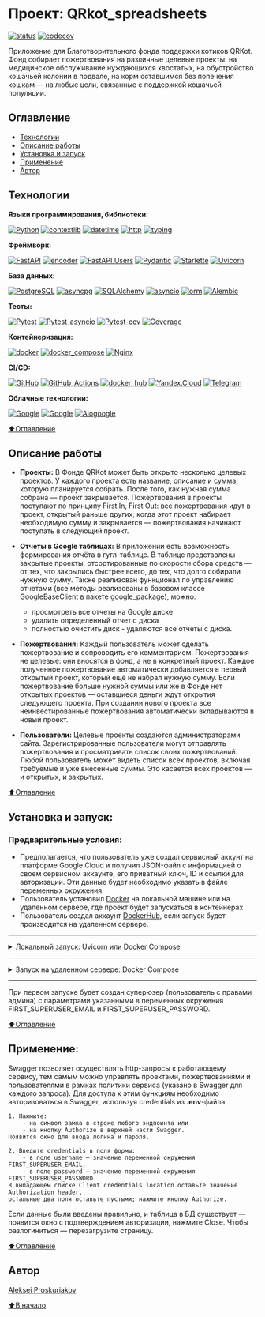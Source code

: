 # Проект: QRkot_spreadsheets
[![status](https://github.com/alexpro2022/QRkot_spreadsheets/actions/workflows/main.yml/badge.svg)](https://github.com/alexpro2022/QRkot_spreadsheets/actions)
[![codecov](https://codecov.io/gh/alexpro2022/QRkot_spreadsheets/branch/main/graph/badge.svg?token=Y2OZTRV4CP)](https://codecov.io/gh/alexpro2022/QRkot_spreadsheets)

Приложение для Благотворительного фонда поддержки котиков QRKot. 
Фонд собирает пожертвования на различные целевые проекты: на медицинское обслуживание нуждающихся хвостатых, на обустройство кошачьей колонии в подвале, на корм оставшимся без попечения кошкам — на любые цели, связанные с поддержкой кошачьей популяции.


## Оглавление
- [Технологии](#технологии)
- [Описание работы](#описание-работы)
- [Установка и запуск](#установка-и-запуск)
- [Применение](#применение)
- [Автор](#автор)


## Технологии


**Языки программирования, библиотеки:**

[![Python](https://img.shields.io/badge/python-3.7%20%7C%203.8%20%7C%203.9%20%7C%203.10%20%7C%203.11-blue?logo=python)](https://www.python.org/)
[![contextlib](https://img.shields.io/badge/-contextlib-464646?logo=Python)](https://docs.python.org/3/library/contextlib.html)
[![datetime](https://img.shields.io/badge/-datetime-464646?logo=Python)](https://docs.python.org/3/library/datetime.html)
[![http](https://img.shields.io/badge/-http-464646?logo=Python)](https://docs.python.org/3/library/http.html)
[![typing](https://img.shields.io/badge/-typing-464646?logo=Python)](https://docs.python.org/3/library/typing.html)


**Фреймворк:**

[![FastAPI](https://img.shields.io/badge/-FastAPI-464646?logo=fastapi)](https://fastapi.tiangolo.com/)
[![encoder](https://img.shields.io/badge/-FastAPI_encoder-464646?logo=fastapi)](https://fastapi.tiangolo.com/tutorial/encoder/)
[![FastAPI Users](https://img.shields.io/badge/-FastAPI_Users-464646?logo=fastapi)](https://fastapi-users.github.io/fastapi-users/10.4/)
[![Pydantic](https://img.shields.io/badge/-Pydantic-464646?logo=Pydantic)](https://docs.pydantic.dev/)
[![Starlette](https://img.shields.io/badge/-Starlette-464646?logo=Starlette)](https://pypi.org/project/starlette/)
[![Uvicorn](https://img.shields.io/badge/-Uvicorn-464646?logo=Uvicorn)](https://www.uvicorn.org/) 


**База данных:**

[![PostgreSQL](https://img.shields.io/badge/-PostgreSQL-464646?logo=PostgreSQL)](https://www.postgresql.org/)
[![asyncpg](https://img.shields.io/badge/-asyncpg-464646?logo=PostgreSQL)](https://pypi.org/project/asyncpg/)
[![SQLAlchemy](https://img.shields.io/badge/-SQLAlchemy-464646?logo=sqlalchemy)](https://www.sqlalchemy.org/)
[![asyncio](https://img.shields.io/badge/-asyncio-464646?logo=sqlalchemy)](https://docs.sqlalchemy.org/en/14/orm/extensions/asyncio.html)
[![orm](https://img.shields.io/badge/-orm-464646?logo=sqlalchemy)](https://docs.sqlalchemy.org/en/14/orm/quickstart.html)
[![Alembic](https://img.shields.io/badge/-Alembic-464646?logo=alembic)](https://alembic.sqlalchemy.org/en/latest/)


**Тесты:**

[![Pytest](https://img.shields.io/badge/-Pytest-464646?logo=Pytest)](https://docs.pytest.org/en/latest/)
[![Pytest-asyncio](https://img.shields.io/badge/-Pytest--asyncio-464646?logo=Pytest)](https://pypi.org/project/pytest-asyncio/)
[![Pytest-cov](https://img.shields.io/badge/-Pytest--cov-464646?logo=Pytest)](https://pytest-cov.readthedocs.io/en/latest/)
[![Coverage](https://img.shields.io/badge/-Coverage-464646?logo=Python)](https://coverage.readthedocs.io/en/latest/)


**Контейнеризация:**

[![docker](https://img.shields.io/badge/-Docker-464646?logo=docker)](https://www.docker.com/)
[![docker_compose](https://img.shields.io/badge/-Docker%20Compose-464646?logo=docker)](https://docs.docker.com/compose/)
[![Nginx](https://img.shields.io/badge/-NGINX-464646?logo=NGINX)](https://nginx.org/ru/)


**CI/CD:**

[![GitHub](https://img.shields.io/badge/-GitHub-464646?logo=GitHub)](https://docs.github.com/en)
[![GitHub_Actions](https://img.shields.io/badge/-GitHub_Actions-464646?logo=GitHub)](https://docs.github.com/en/actions)
[![docker_hub](https://img.shields.io/badge/-Docker_Hub-464646?logo=docker)](https://hub.docker.com/)
[![Yandex.Cloud](https://img.shields.io/badge/-Yandex.Cloud-464646?logo=Yandex)](https://cloud.yandex.ru/)
[![Telegram](https://img.shields.io/badge/-Telegram-464646?logo=Telegram)](https://core.telegram.org/api)


**Облачные технологии:**

[![Google](https://img.shields.io/badge/-Google_Cloud_Drive-464646?logo=google)](https://developers.google.com/drive)
[![Google](https://img.shields.io/badge/-Google_Cloud_Sheets-464646?logo=google)](https://developers.google.com/sheets)
[![Aiogoogle](https://img.shields.io/badge/-Aiogoogle-464646?logo=google)](https://aiogoogle.readthedocs.io/en/latest/)


[⬆️Оглавление](#оглавление)



## Описание работы
 - **Проекты:** 
В Фонде QRKot может быть открыто несколько целевых проектов. У каждого проекта есть название, описание и сумма, которую планируется собрать. После того, как нужная сумма собрана — проект закрывается.
Пожертвования в проекты поступают по принципу First In, First Out: все пожертвования идут в проект, открытый раньше других; когда этот проект набирает необходимую сумму и закрывается — пожертвования начинают поступать в следующий проект.

 - **Отчеты в Google таблицах:**
В приложении есть возможность формирования отчёта в гугл-таблице. В таблице представлены закрытые проекты, отсортированные по скорости сбора средств — от тех, что закрылись быстрее всего, до тех, что долго собирали нужную сумму. Также реализован функционал по управлению отчетами (все методы реализованы в базовом классе GoogleBaseClient в пакете google_package), можно:
    * просмотреть все отчеты на Google диске
    * удалить определенный отчет с диска
    * полностью очистить диск - удаляются все отчеты с диска.

 - **Пожертвования:** 
Каждый пользователь может сделать пожертвование и сопроводить его комментарием. Пожертвования не целевые: они вносятся в фонд, а не в конкретный проект. Каждое полученное пожертвование автоматически добавляется в первый открытый проект, который ещё не набрал нужную сумму. Если пожертвование больше нужной суммы или же в Фонде нет открытых проектов — оставшиеся деньги ждут открытия следующего проекта. При создании нового проекта все неинвестированные пожертвования автоматически вкладываются в новый проект.

 - **Пользователи:** 
Целевые проекты создаются администраторами сайта.
Зарегистрированные пользователи могут отправлять пожертвования и просматривать список своих пожертвований.
Любой пользователь может видеть список всех проектов, включая требуемые и уже внесенные суммы. Это касается всех проектов — и открытых, и закрытых.

[⬆️Оглавление](#оглавление)



## Установка и запуск:
### Предварительные условия:
 - Предполагается, что пользователь уже создал сервисный аккунт на платформе Google Cloud 
   и получил JSON-файл с информацией о своем сервисном аккаунте, его приватный ключ, ID и ссылки для авторизации.
   Эти данные будет необходимо указать в файле переменных окружения.
 - Пользователь установил [Docker](https://docs.docker.com/engine/install/) на локальной машине или на удаленном сервере, где проект будет запускаться в контейнерах.
 - Пользователь создал аккаунт [DockerHub](https://hub.docker.com/), если запуск будет производится на удаленном сервере.

<hr>
<details>
  <summary>Локальный запуск: Uvicorn или Docker Compose</summary> 

1. Клонируйте репозиторий с GitHub:
```
git clone git@github.com:alexpro2022/QRkot_spreadsheets.git
```

2. Перейдите в созданную директорию проекта:
```
cd QRkot_spreadsheets
```

3. Скопируйте содержимое файла **env_example** (при этом будет создан файл *.env*):
```
cp env_example .env
```

4. Откройте новый **.env**-файл, раскомментируйте нужный вам способ локального запуска (Uvicorn или Docker Compose) и введите остальные данные для переменных окружения.

<details>
  <summary>Локальный запуск: Uvicorn</summary>

5. Создайте и активируйте виртуальное окружение:
```
python -m venv venv
```
   * Если у вас Linux/macOS

    source venv/bin/activate

   * Если у вас windows

    source venv/Scripts/activate


6. Установите в виртуальное окружение все необходимые зависимости из файла **requirements.txt**:
```
python -m pip install --upgrade pip && pip install -r requirements.txt
```

7. В проекте уже инициализирована система миграций Alembic с настроенной автогенерацией имен внешних ключей моделей и создан файл первой миграции. Чтобы ее применить, необходимо выполнить команду:
```
alembic upgrade head
```
Будут созданы все таблицы из файла миграций.

8. Из корневой директории проекта выполните команду:

```
uvicorn app.main:app
```
Сервер uvicorn запустит приложение по адресу http://127.0.0.1:8000.
Администрирование приложения может быть осуществлено через Swagger доступный по адресу http://127.0.0.1:8000/docs (далее см. [Применение](#применение)).

9. Остановить uvicorn можно комбинацией клавиш Ctl-C.
</details>

<details>
  <summary>Локальный запуск: Docker Compose</summary>

5. Из корневой директории проекта выполните команду:

```
docker compose -f infra/local/docker-compose.yml up -d
```
Проект будет развернут в трех docker-контейнерах по адресу http://localhost.
Администрирование приложения может быть осуществлено через Swagger доступный по адресу http://localhost/docs (далее см. [Применение](#применение)).

6. Остановить docker можно командой из корневой директории проекта:

```
docker compose -f infra/local/docker-compose.yml down
```

</details>
</details>
<hr>
<details>
  <summary>Запуск на удаленном сервере: Docker Compose</summary>

1. Сделайте [форк](https://docs.github.com/en/get-started/quickstart/fork-a-repo) в свой репозиторий.

2. Создайте Actions.secrets согласно списку ниже (значения указаны для примера):

```
# Путь к директории на сервере, где будут размещаться служебные файлы проекта:
DEPLOY_DIR

# DockerHub credentials:
DOCKER_PASSWORD
DOCKER_USERNAME

# Данные сервера и ssh-подключения:
HOST
USER
SSH_KEY
PASSPHRASE

# Данные Телеграмма - chat_id, token
TELEGRAM_TO
TELEGRAM_TOKEN

# Данные БД postgres:
DATABASE_URL=postgresql+asyncpg://postgres:postgres@db:5432/postgres
POSTGRES_PASSWORD

SECRET=qwerty
FIRST_SUPERUSER_EMAIL=first@ya.ru
FIRST_SUPERUSER_PASSWORD=password

# Почтовый адрес вашего личного аккаунта Google:
EMAIL=

# Укажите данные для работы ваших Python-приложений с подключёнными Google API
# Эти данные передаются платформой (Google Cloud Platform) в json-файле 
# при создании ключа доступа к вашему сервисному аккаунту
TYPE=
PROJECT_ID=
PRIVATE_KEY_ID=
PRIVATE_KEY=
CLIENT_EMAIL=
CLIENT_ID=
AUTH_URI=
TOKEN_URI=
AUTH_PROVIDER_X509_CERT_URL=
CLIENT_X509_CERT_URL=
```

3. Запустите вручную workflow, чтобы автоматически развернуть проект в трех docker-контейнерах на удаленном сервере.

</details>
<hr>
При первом запуске будет создан суперюзер (пользователь с правами админа) с параметрами указанными в переменных окружения FIRST_SUPERUSER_EMAIL и FIRST_SUPERUSER_PASSWORD.

[⬆️Оглавление](#оглавление)



## Применение:
Swagger позволяет осуществлять http-запросы к работающему сервису, тем самым можно управлять проектами, пожертвованиями и пользователями в рамках политики сервиса (указано в Swagger для каждого запроса). 
Для доступа к этим функциям необходимо авторизоваться в Swagger, используя credentials из **.env**-файла:

    1. Нажмите:
        - на символ замка в строке любого эндпоинта или 
        - на кнопку Authorize в верхней части Swagger. 
    Появится окно для ввода логина и пароля.

    2. Введите credentials в поля формы: 
        - в поле username — значение переменной окружения FIRST_SUPERUSER_EMAIL, 
        - в поле password — значение переменной окружения FIRST_SUPERUSER_PASSWORD. 
    В выпадающем списке Client credentials location оставьте значение Authorization header, 
    остальные два поля оставьте пустыми; нажмите кнопку Authorize. 
Если данные были введены правильно, и таблица в БД существует — появится окно с подтверждением авторизации, нажмите Close.
Чтобы разлогиниться — перезагрузите страницу.

[⬆️Оглавление](#оглавление)


## Автор
[Aleksei Proskuriakov](https://github.com/alexpro2022)

[⬆️В начало](#Проект-QRkot_spreadsheets)
